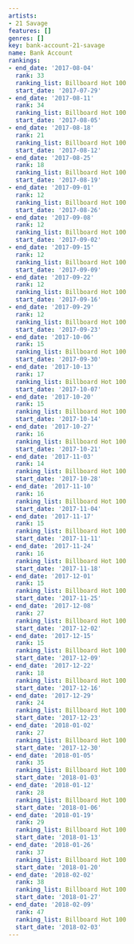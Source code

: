 ```yaml
---
artists:
- 21 Savage
features: []
genres: []
key: bank-account-21-savage
name: Bank Account
rankings:
- end_date: '2017-08-04'
  rank: 33
  ranking_list: Billboard Hot 100
  start_date: '2017-07-29'
- end_date: '2017-08-11'
  rank: 34
  ranking_list: Billboard Hot 100
  start_date: '2017-08-05'
- end_date: '2017-08-18'
  rank: 21
  ranking_list: Billboard Hot 100
  start_date: '2017-08-12'
- end_date: '2017-08-25'
  rank: 18
  ranking_list: Billboard Hot 100
  start_date: '2017-08-19'
- end_date: '2017-09-01'
  rank: 12
  ranking_list: Billboard Hot 100
  start_date: '2017-08-26'
- end_date: '2017-09-08'
  rank: 12
  ranking_list: Billboard Hot 100
  start_date: '2017-09-02'
- end_date: '2017-09-15'
  rank: 12
  ranking_list: Billboard Hot 100
  start_date: '2017-09-09'
- end_date: '2017-09-22'
  rank: 12
  ranking_list: Billboard Hot 100
  start_date: '2017-09-16'
- end_date: '2017-09-29'
  rank: 12
  ranking_list: Billboard Hot 100
  start_date: '2017-09-23'
- end_date: '2017-10-06'
  rank: 15
  ranking_list: Billboard Hot 100
  start_date: '2017-09-30'
- end_date: '2017-10-13'
  rank: 17
  ranking_list: Billboard Hot 100
  start_date: '2017-10-07'
- end_date: '2017-10-20'
  rank: 15
  ranking_list: Billboard Hot 100
  start_date: '2017-10-14'
- end_date: '2017-10-27'
  rank: 16
  ranking_list: Billboard Hot 100
  start_date: '2017-10-21'
- end_date: '2017-11-03'
  rank: 14
  ranking_list: Billboard Hot 100
  start_date: '2017-10-28'
- end_date: '2017-11-10'
  rank: 16
  ranking_list: Billboard Hot 100
  start_date: '2017-11-04'
- end_date: '2017-11-17'
  rank: 15
  ranking_list: Billboard Hot 100
  start_date: '2017-11-11'
- end_date: '2017-11-24'
  rank: 16
  ranking_list: Billboard Hot 100
  start_date: '2017-11-18'
- end_date: '2017-12-01'
  rank: 15
  ranking_list: Billboard Hot 100
  start_date: '2017-11-25'
- end_date: '2017-12-08'
  rank: 27
  ranking_list: Billboard Hot 100
  start_date: '2017-12-02'
- end_date: '2017-12-15'
  rank: 15
  ranking_list: Billboard Hot 100
  start_date: '2017-12-09'
- end_date: '2017-12-22'
  rank: 18
  ranking_list: Billboard Hot 100
  start_date: '2017-12-16'
- end_date: '2017-12-29'
  rank: 24
  ranking_list: Billboard Hot 100
  start_date: '2017-12-23'
- end_date: '2018-01-02'
  rank: 27
  ranking_list: Billboard Hot 100
  start_date: '2017-12-30'
- end_date: '2018-01-05'
  rank: 35
  ranking_list: Billboard Hot 100
  start_date: '2018-01-03'
- end_date: '2018-01-12'
  rank: 28
  ranking_list: Billboard Hot 100
  start_date: '2018-01-06'
- end_date: '2018-01-19'
  rank: 29
  ranking_list: Billboard Hot 100
  start_date: '2018-01-13'
- end_date: '2018-01-26'
  rank: 37
  ranking_list: Billboard Hot 100
  start_date: '2018-01-20'
- end_date: '2018-02-02'
  rank: 38
  ranking_list: Billboard Hot 100
  start_date: '2018-01-27'
- end_date: '2018-02-09'
  rank: 47
  ranking_list: Billboard Hot 100
  start_date: '2018-02-03'
---
```


